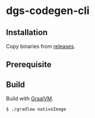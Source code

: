 # dgs-codegen-cli

## Installation
Copy binaries from [releases](https://github.com/hogelog/dgs-codegen-cli/releases).

## Prerequisite

## Build
Build with [GraalVM](https://www.graalvm.org/).

```console
$ ./gradlew nativeImage
```
